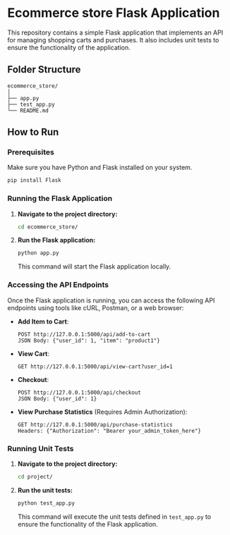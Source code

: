 
# Ecommerce store Flask Application

This repository contains a simple Flask application that implements an API for managing shopping carts and purchases. It also includes unit tests to ensure the functionality of the application.

## Folder Structure

```
ecommerce_store/
│
├── app.py            
├── test_app.py        
└── README.md          
```

## How to Run

### Prerequisites

Make sure you have Python and Flask installed on your system.

```bash
pip install Flask
```

### Running the Flask Application

1. **Navigate to the project directory:**

   ```bash
   cd ecommerce_store/
   ```

2. **Run the Flask application:**

   ```bash
   python app.py
   ```

   This command will start the Flask application locally.

### Accessing the API Endpoints

Once the Flask application is running, you can access the following API endpoints using tools like cURL, Postman, or a web browser:

- **Add Item to Cart**:
  ```
  POST http://127.0.0.1:5000/api/add-to-cart
  JSON Body: {"user_id": 1, "item": "product1"}
  ```

- **View Cart**:
  ```
  GET http://127.0.0.1:5000/api/view-cart?user_id=1
  ```

- **Checkout**:
  ```
  POST http://127.0.0.1:5000/api/checkout
  JSON Body: {"user_id": 1}
  ```

- **View Purchase Statistics** (Requires Admin Authorization):
  ```
  GET http://127.0.0.1:5000/api/purchase-statistics
  Headers: {"Authorization": "Bearer your_admin_token_here"}
  ```

### Running Unit Tests

1. **Navigate to the project directory:**

   ```bash
   cd project/
   ```

2. **Run the unit tests:**

   ```bash
   python test_app.py
   ```

   This command will execute the unit tests defined in `test_app.py` to ensure the functionality of the Flask application.

